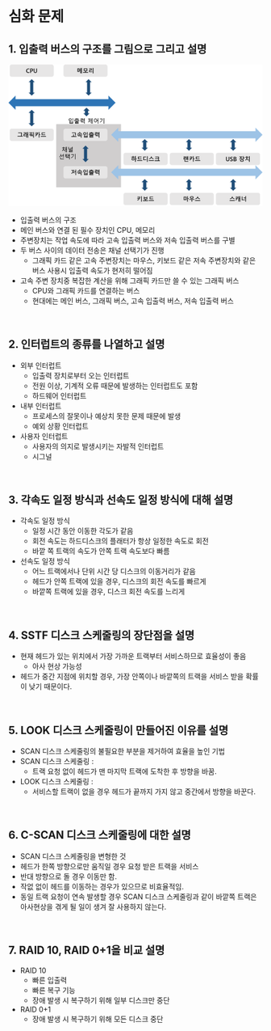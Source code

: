 # 심화 문제

## 1. 입출력 버스의 구조를 그림으로 그리고 설명
![심화문제 2번](./img/%EC%9E%85%EC%B6%9C%EB%A0%A5%20%EB%B2%84%EC%8A%A4%20%EB%B6%84%EB%A6%AC.png)
- 입출력 버스의 구조
- 메인 버스와 연결 된 필수 장치인 CPU, 메모리
- 주변장치는 작업 속도에 따라 고속 입출력 버스와 저속 입출력 버스를 구별
- 두 버스 사이의 데이터 전송은 채널 선택기가 진행
  - 그래픽 카드 같은 고속 주변장치는 마우스, 키보드 같은 저속 주변장치와 같은 버스 사용시 입출력 속도가 현저히 떨어짐
- 고속 주변 장치중 복잡한 계산을 위해 그래픽 카드만 쓸 수 있는 그래픽 버스
  - CPU와 그래픽 카드를 연결하는 버스
  - 현대에는 메인 버스, 그래픽 버스, 고속 입출력 버스, 저속 입출력 버스

<br>

## 2. 인터럽트의 종류를 나열하고 설명
- 외부 인터럽트
  - 입출력 장치로부터 오는 인터럽트
  - 전원 이상, 기계적 오류 때문에 발생하는 인터럽트도 포함
  - 하드웨어 인터럽트
- 내부 인터럽트
  - 프로세스의 잘못이나 예상치 못한 문제 때문에 발생
  - 예외 상황 인터럽트
- 사용자 인터럽트
  - 사용자의 의지로 발생시키는 자발적 인터럽트
  - 시그널

<br>

## 3. 각속도 일정 방식과 선속도 일정 방식에 대해 설명
- 각속도 일정 방식
  - 일정 시간 동안 이동한 각도가 같음
  - 회전 속도는 하드디스크의 플래터가 항상 일정한 속도로 회전
  - 바깥 쪽 트랙의 속도가 안쪽 트랙 속도보다 빠름
- 선속도 일정 방식
  - 어느 트랙에서나 단위 시간 당 디스크의 이동거리가 같음
  - 헤드가 안쪽 트랙에 있을 경우, 디스크의 회전 속도를 빠르게
  - 바깥쪽 트랙에 있을 경우, 디스크 회전 속도를 느리게

<br>

## 4. SSTF 디스크 스케줄링의 장단점을 설명
- 현재 헤드가 있는 위치에서 가장 가까운 트랙부터 서비스하므로 효율성이 좋음
  - 아사 현상 가능성
- 헤드가 중간 지점에 위치할 경우, 가장 안쪽이나 바깥쪽의 트랙을 서비스 받을 확률이 낮기 때문이다.

<br>

## 5. LOOK 디스크 스케줄링이 만들어진 이유를 설명
- SCAN 디스크 스케줄링의 불필요한 부분을 제거하여 효율을 높인 기법
- SCAN 디스크 스케줄링 :
  - 트랙 요청 없이 헤드가 맨 마지막 트랙에 도착한 후 방향을 바꿈.
- LOOK 디스크 스케줄링 :  
  - 서비스할 트랙이 없을 경우 헤드가 끝까지 가지 않고 중간에서 방향을 바꾼다.

<br> 

## 6. C-SCAN 디스크 스케줄링에 대한 설명
- SCAN 디스크 스케줄링을 변형한 것
- 헤드가 한쪽 방향으로만 움직일 경우 요청 받은 트랙을 서비스
- 반대 방향으로 돌 경우 이동만 함.
- 작없 없이 헤드를 이동하는 경우가 있으므로 비효율적임.
- 동일 트랙 요청이 연속 발생할 경우 SCAN 디스크 스케줄링과 같이 바깥쪽 트랙은 아사현상을 겪게 될 일이 생겨 잘 사용하지 않는다.

<br>

## 7. RAID 10, RAID 0+1을 비교 설명
- RAID 10
  - 빠른 입출력
  - 빠른 복구 기능
  - 장애 발생 시 복구하기 위해 일부 디스크만 중단
- RAID 0+1
  - 장애 발생 시 복구하기 위해 모든 디스크 중단
